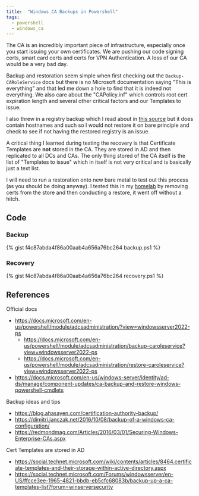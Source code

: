 ```yaml
---
title:  "Windows CA Backups in Powershell"
tags:
  - powershell
  - windows_ca
---
```

The CA is an incredibly important piece of infrastructure, especially once you start issuing your own certificates. We are pushing our code signing certs, smart card certs and certs for VPN Authentication. A loss of our CA would be a very bad day. 

Backup and restoration seem simple when first checking out the `Backup-CARoleService` docs but there is no Microsoft documentation saying "This is everything" and that led me down a hole to find that it is indeed not everything. We also care about the "CAPolicy.inf" which controls root cert expiration length and several other critical factors and our Templates to issue. 

I also threw in a registry backup which I read about in [this source](https://dimitri.janczak.net/2016/10/08/backup-of-a-windows-ca-configuration/) but it does contain hostnames and such so I would not restore it on bare principle and check to see if not having the restored registry is an issue.

A critical thing I learned during testing the recovery is that Certificate Templates are **not** stored in the CA. They are stored in AD and then replicated to all DCs and CAs. The only thing stored of the CA itself is the list of "Templates to issue" which in itself is not very critical and is basically just a text list.

I will need to run a restoration onto new bare metal to test out this process (as you should be doing anyway). I tested this in my [homelab](https://blog.dev0.sh/homelab/) by removing certs from the store and then conducting a restore, it went off without a hitch.

## Code
### Backup
<!---
https://gist.github.com/PipeItToDevNull/f4c87abda4f86a00aab4a656a76bc264
-->
{% gist f4c87abda4f86a00aab4a656a76bc264 backup.ps1 %}

### Recovery
{% gist f4c87abda4f86a00aab4a656a76bc264 recovery.ps1 %}

## References
Official docs
* https://docs.microsoft.com/en-us/powershell/module/adcsadministration/?view=windowsserver2022-ps
    * https://docs.microsoft.com/en-us/powershell/module/adcsadministration/backup-caroleservice?view=windowsserver2022-ps
    * https://docs.microsoft.com/en-us/powershell/module/adcsadministration/restore-caroleservice?view=windowsserver2022-ps
* https://docs.microsoft.com/en-us/windows-server/identity/ad-ds/manage/component-updates/ca-backup-and-restore-windows-powershell-cmdlets

Backup ideas and tips
* https://blog.ahasayen.com/certification-authority-backup/
* https://dimitri.janczak.net/2016/10/08/backup-of-a-windows-ca-configuration/
* https://redmondmag.com/Articles/2016/03/01/Securing-Windows-Enterprise-CAs.aspx

Cert Templates are stored in AD
* https://social.technet.microsoft.com/wiki/contents/articles/8464.certificate-templates-and-their-storage-within-active-directory.aspx
* https://social.technet.microsoft.com/Forums/windowsserver/en-US/ffcce3ee-1965-4821-bbdb-eb5cfc68083b/backup-up-a-ca-templates-list?forum=winserversecurity